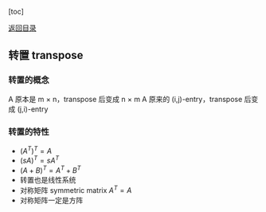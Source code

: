 [toc]

[返回目录](Readme.md)

## 转置 transpose
### 转置的概念

A 原本是 m × n，transpose 后变成 n × m
A 原来的 (i,j)-entry，transpose 后变成 (j,i)-entry

### 转置的特性

- $(A^{T})^{T} = A$
- $(sA)^{T} = sA^{T}$
- $(A + B)^{T} = A^{T} + B^{T}$
- 转置也是线性系统
- 对称矩阵 symmetric matrix $A^{T} = A$
- 对称矩阵一定是方阵